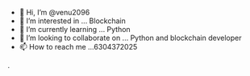 - 👋 Hi, I’m @venu2096
- 👀 I’m interested in ... Blockchain
- 🌱 I’m currently learning ... Python
- 💞️ I’m looking to collaborate on ... Python and blockchain developer
- 📫 How to reach me ...6304372025

<!---
venu2096/venu2096 is a ✨ special ✨ repository because its `README.md` (this file) appears on your GitHub profile.
You can click the Preview link to take a look at your changes.
--->
.
